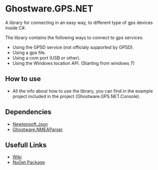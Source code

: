 # Ghostware.GPS.NET
A library for connecting in an easy way, to different type of gps devices inside C#.

The library contains the following ways to connect to gps services:
- Using the GPSD service (not officialy supported by GPSD).
- Using a gps file.
- Using a com port (USB or other).
- Using the Windows location API. (Starting from windows 7)

## How to use
- All the info about how to use the library, you can find in the example project included in the project (Ghostware.GPS.NET.Console).

## Dependencies
- [Newtonsoft.Json](https://www.nuget.org/packages/Newtonsoft.Json/)
- [Ghostware.NMEAParser](https://www.nuget.org/packages/Ghostware.NMEAParser/)

## Usefull Links
- [Wiki](https://github.com/GhostwareDev/GPS.NET/wiki)
- [NuGet Package](https://www.nuget.org/packages/Ghostware.GPS.NET/)